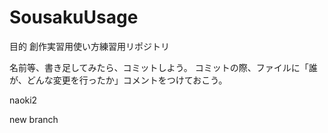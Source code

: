 # SousakuUsage

目的
  創作実習用使い方練習用リポジトリ
  
  名前等、書き足してみたら、コミットしよう。
  コミットの際、ファイルに「誰が、どんな変更を行ったか」コメントをつけておこう。
 
 naoki2

new branch
